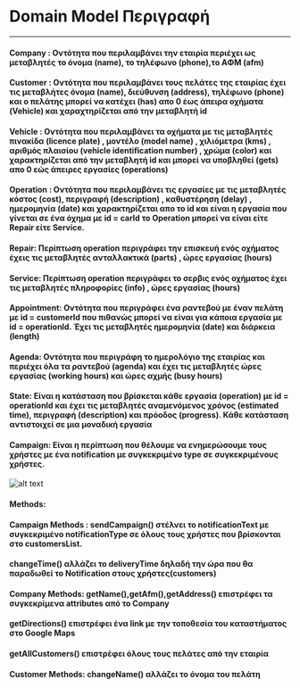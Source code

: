 # Domain Model Περιγραφή
---
#### Company : Οντότητα που περιλαμβάνει την εταιρία περιέχει ως μεταβλητές το όνομα (name), το τηλέφωνο (phone),το ΑΦΜ (afm)
#### Customer : Οντότητα που περιλαμβάνει τους πελάτες της εταιρίας έχει τις μεταβλήτες όνομα (name), διεύθυνση (address), τηλέφωνο (phone) και ο πελάτης μπορεί να κατέχει (has) απο 0 έως άπειρα οχήματα (Vehicle) και χαραχτηρίζεται από την μεταβλητή id
#### Vehicle : Οντότητα που περιλαμβάνει τα οχήματα με τις μεταβλητές πινακίδα (licence plate) , μοντέλο (model name) , χιλιόμετρα (kms) , αριθμός πλαισίου (vehicle identification number) , χρώμα (color) και χαρακτηρίζεται από την μεταβλητή id και μπορεί να υποβληθεί (gets) απο 0 εώς άπειρες εργασίες (operations)
#### Operation : Οντότητα που περιλαμβάνει τις εργασίες με τις μεταβλητές κόστος (cost), περιγραφή (description) , καθυστέρηση (delay) , ημερομηνία (date) και χαρακτηρίζεται απο το id και είναι η εργασία που γίνεται σε ένα όχημα με id = carId το Operation μπορεί να είναι είτε Repair είτε Service.
#### Repair: Περίπτωση operation περιγράφει την επισκευή ενός οχήματος έχεις τις μεταβλητές ανταλλακτικά (parts) , ώρες εργασίας (hours)
#### Service: Περίπτωση operation περιγράφει το σερβις ενός οχήματος έχει τις μεταβλητές πληροφορίες (info) , ώρες εργασίας (hours)
#### Appointment: Οντότητα που περιγράφει ένα ραντεβού με έναν πελάτη με id = customerId που πιθανώς μπορεί να είναι για κάποια εργασία με id = operationId. Έχει τις μεταβλητές ημερομηνία (date) και διάρκεια (length)
#### Agenda: Οντότητα που περιγράφη το ημερολόγιο της εταιρίας και περιέχει όλα τα ραντεβού (agenda) και έχει τις μεταβλητές ώρες εργασίας (working hours) και ώρες αχμής (busy hours)
#### State: Είναι η κατάσταση που βρίσκεται κάθε εργασία (operation) με id = operationId και έχει τις μεταβλητές αναμενόμενος χρόνος (estimated time), περιγραφή (description) και πρόοδος (progress). Κάθε κατάσταση αντιστοιχεί σε μια μοναδική εργασία
#### Campaign: Είναι η περίπτωση που θέλουμε να ενημερώσουμε τους χρήστες με ένα notification με συγκεκριμένο type σε συγκεκριμένους χρήστες.

![alt text](https://drive.google.com/file/d/14ZSMH05vFM2k7J1OHJ0Oql7tpzc-HMKK/view?usp=sharing)

#### Methods: 
#### Campaign Methods : sendCampaign() στέλνει το notificationText με συγκεκριμένο notificationType σε όλους τους χρήστες που βρίσκονται στο customersList.
#### changeTime() αλλάζει το deliveryTime δηλαδή την ώρα που θα παραδωθεί το Notification στους χρήστες(customers)
#### Company Methods: getName(),getAfm(),getAddress() επιστρέφει τα συγκεκρίμενα attributes από το Company
#### getDirections() επιστρέφει ένα link με την τοποθεσία του καταστήματος στο Google Maps
#### getAllCustomers() επιστρέφει όλους τους πελάτες από την εταιρία 
#### Customer Methods: changeName() αλλάζει το όνομα του πελάτη